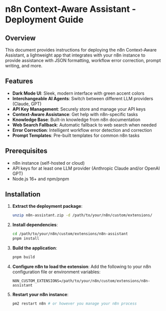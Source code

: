 # n8n Context-Aware Assistant - Deployment Guide

## Overview

This document provides instructions for deploying the n8n Context-Aware Assistant, a lightweight app that integrates with your n8n instance to provide assistance with JSON formatting, workflow error correction, prompt writing, and more.

## Features

- **Dark Mode UI**: Sleek, modern interface with green accent colors
- **Interchangeable AI Agents**: Switch between different LLM providers (Claude, GPT)
- **API Key Management**: Securely store and manage your API keys
- **Context-Aware Assistance**: Get help with n8n-specific tasks
- **Knowledge Base**: Built-in knowledge from n8n documentation
- **Web Search Fallback**: Automatic fallback to web search when needed
- **Error Correction**: Intelligent workflow error detection and correction
- **Prompt Templates**: Pre-built templates for common n8n tasks

## Prerequisites

- n8n instance (self-hosted or cloud)
- API keys for at least one LLM provider (Anthropic Claude and/or OpenAI GPT)
- Node.js 16+ and npm/pnpm

## Installation

1. **Extract the deployment package**:

   ```bash
   unzip n8n-assistant.zip -d /path/to/your/n8n/custom/extensions/
   ```

2. **Install dependencies**:

   ```bash
   cd /path/to/your/n8n/custom/extensions/n8n-assistant
   pnpm install
   ```

3. **Build the application**:

   ```bash
   pnpm build
   ```

4. **Configure n8n to load the extension**:
   Add the following to your n8n configuration file or environment variables:

   ```
   N8N_CUSTOM_EXTENSIONS=/path/to/your/n8n/custom/extensions/n8n-assistant
   ```

5. **Restart your n8n instance**:

   ```bash
   pm2 restart n8n # or however you manage your n8n process
   ```

